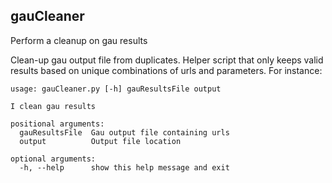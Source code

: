 ## gauCleaner
Perform a cleanup on gau results

Clean-up gau output file from duplicates. Helper script that only keeps valid results based on unique combinations of urls and parameters.
For instance:

```
usage: gauCleaner.py [-h] gauResultsFile output

I clean gau results

positional arguments:
  gauResultsFile  Gau output file containing urls
  output          Output file location

optional arguments:
  -h, --help      show this help message and exit
```